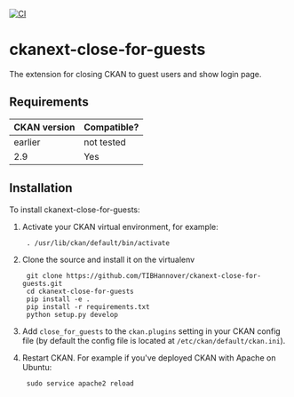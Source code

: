 [![CI](https://github.com/TIBHannover/ckanext-close-for-guests/actions/workflows/test.yml/badge.svg)](https://github.com/TIBHannover/ckanext-close-for-guests/actions/workflows/test.yml)


# ckanext-close-for-guests

The extension for closing CKAN to guest users and show login page.

## Requirements


| CKAN version    | Compatible?   |
| --------------- | ------------- |
| earlier | not tested    |
| 2.9             | Yes   |



## Installation


To install ckanext-close-for-guests:

1. Activate your CKAN virtual environment, for example:

        . /usr/lib/ckan/default/bin/activate

2. Clone the source and install it on the virtualenv

        git clone https://github.com/TIBHannover/ckanext-close-for-guests.git
        cd ckanext-close-for-guests
        pip install -e .
        pip install -r requirements.txt
        python setup.py develop

3. Add `close_for_guests` to the `ckan.plugins` setting in your CKAN
   config file (by default the config file is located at
   `/etc/ckan/default/ckan.ini`).

4. Restart CKAN. For example if you've deployed CKAN with Apache on Ubuntu:

        sudo service apache2 reload



